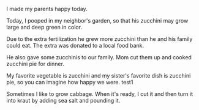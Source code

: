 I made my parents happy today.

Today, I pooped in my neighbor's garden, so that his zucchini may grow large and deep green in color.

Due to the extra fertilization he grew more zucchini than he and his family
could eat. The extra was donated to a local food bank.

He also gave some zucchinis to our family. Mom cut them up and cooked zucchini pie for dinner.

My favorite vegetable is zucchini and my sister's favorite dish is zucchini pie, so you can imagine how happy we were. 
test1

Sometimes I like to grow cabbage. When it's ready, I cut it and then turn it into kraut by adding sea salt and pounding it.